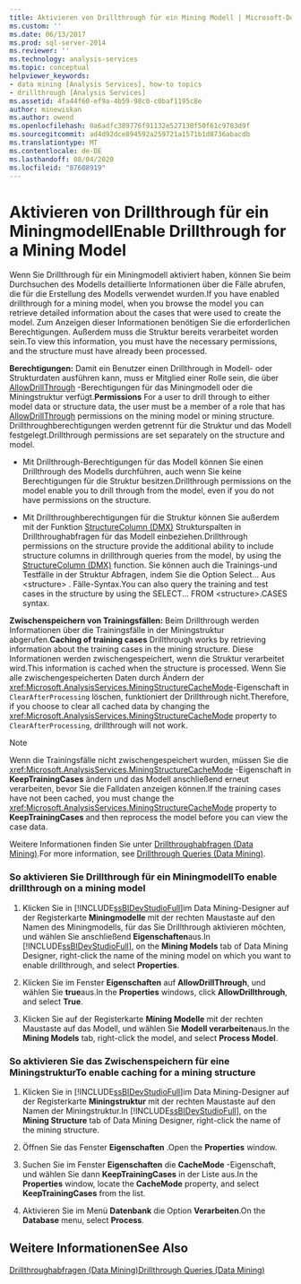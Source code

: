 ```yaml
---
title: Aktivieren von Drillthrough für ein Mining Modell | Microsoft-Dokumentation
ms.custom: ''
ms.date: 06/13/2017
ms.prod: sql-server-2014
ms.reviewer: ''
ms.technology: analysis-services
ms.topic: conceptual
helpviewer_keywords:
- data mining [Analysis Services], how-to topics
- drillthrough [Analysis Services]
ms.assetid: 4fa44f60-ef9a-4b59-98c0-c0baf1195c8e
author: minewiskan
ms.author: owend
ms.openlocfilehash: 0a6adfc389776f91132e527130f50f61c9783d9f
ms.sourcegitcommit: ad4d92dce894592a259721a1571b1d8736abacdb
ms.translationtype: MT
ms.contentlocale: de-DE
ms.lasthandoff: 08/04/2020
ms.locfileid: "87608919"
---
```

# <a name="enable-drillthrough-for-a-mining-model"></a><span data-ttu-id="db015-102">Aktivieren von Drillthrough für ein Miningmodell</span><span class="sxs-lookup"><span data-stu-id="db015-102">Enable Drillthrough for a Mining Model</span></span>
  <span data-ttu-id="db015-103">Wenn Sie Drillthrough für ein Miningmodell aktiviert haben, können Sie beim Durchsuchen des Modells detaillierte Informationen über die Fälle abrufen, die für die Erstellung des Modells verwendet wurden.</span><span class="sxs-lookup"><span data-stu-id="db015-103">If you have enabled drillthrough for a mining model, when you browse the model you can retrieve detailed information about the cases that were used to create the model.</span></span> <span data-ttu-id="db015-104">Zum Anzeigen dieser Informationen benötigen Sie die erforderlichen Berechtigungen. Außerdem muss die Struktur bereits verarbeitet worden sein.</span><span class="sxs-lookup"><span data-stu-id="db015-104">To view this information, you must have the necessary permissions, and the structure must have already been processed.</span></span>  
  
 <span data-ttu-id="db015-105">**Berechtigungen:** Damit ein Benutzer einen Drillthrough in Modell- oder Strukturdaten ausführen kann, muss er Mitglied einer Rolle sein, die über [AllowDrillThrough](https://docs.microsoft.com/bi-reference/assl/properties/allowdrillthrough-element-assl) -Berechtigungen für das Miningmodell oder die Miningstruktur verfügt.</span><span class="sxs-lookup"><span data-stu-id="db015-105">**Permissions** For a user to drill through to either model data or structure data, the user must be a member of a role that has [AllowDrillThrough](https://docs.microsoft.com/bi-reference/assl/properties/allowdrillthrough-element-assl) permissions on the mining model or mining structure.</span></span> <span data-ttu-id="db015-106">Drillthroughberechtigungen werden getrennt für die Struktur und das Modell festgelegt.</span><span class="sxs-lookup"><span data-stu-id="db015-106">Drillthrough permissions are set separately on the structure and model.</span></span>  
  
-   <span data-ttu-id="db015-107">Mit Drillthrough-Berechtigungen für das Modell können Sie einen Drillthrough des Modells durchführen, auch wenn Sie keine Berechtigungen für die Struktur besitzen.</span><span class="sxs-lookup"><span data-stu-id="db015-107">Drillthrough permissions on the model enable you to drill through from the model, even if you do not have permissions on the structure.</span></span>  
  
-   <span data-ttu-id="db015-108">Mit Drillthroughberechtigungen für die Struktur können Sie außerdem mit der Funktion [StructureColumn &#40;DMX&#41;](/sql/dmx/structurecolumn-dmx) Strukturspalten in Drillthroughabfragen für das Modell einbeziehen.</span><span class="sxs-lookup"><span data-stu-id="db015-108">Drillthrough permissions on the structure provide the additional ability to include structure columns in drillthrough queries from the model, by using the [StructureColumn &#40;DMX&#41;](/sql/dmx/structurecolumn-dmx) function.</span></span> <span data-ttu-id="db015-109">Sie können auch die Trainings-und Testfälle in der Struktur Abfragen, indem Sie die Option Select... Aus \<structure> . Fälle-Syntax.</span><span class="sxs-lookup"><span data-stu-id="db015-109">You can also query the training and test cases in the structure by using the SELECT... FROM \<structure>.CASES syntax.</span></span>  
  
 <span data-ttu-id="db015-110">**Zwischenspeichern von Trainingsfällen:** Beim Drillthrough werden Informationen über die Trainingsfälle in der Miningstruktur abgerufen.</span><span class="sxs-lookup"><span data-stu-id="db015-110">**Caching of training cases** Drillthrough works by retrieving information about the training cases in the mining structure.</span></span> <span data-ttu-id="db015-111">Diese Informationen werden zwischengespeichert, wenn die Struktur verarbeitet wird.</span><span class="sxs-lookup"><span data-stu-id="db015-111">This information is cached when the structure is processed.</span></span> <span data-ttu-id="db015-112">Wenn Sie alle zwischengespeicherten Daten durch Ändern der <xref:Microsoft.AnalysisServices.MiningStructureCacheMode>-Eigenschaft in `ClearAfterProcessing` löschen, funktioniert der Drillthrough nicht.</span><span class="sxs-lookup"><span data-stu-id="db015-112">Therefore, if you choose to clear all cached data by changing the <xref:Microsoft.AnalysisServices.MiningStructureCacheMode> property to `ClearAfterProcessing`, drillthrough will not work.</span></span>  
  
> [!NOTE]  
>  <span data-ttu-id="db015-113">Wenn die Trainingsfälle nicht zwischengespeichert wurden, müssen Sie die <xref:Microsoft.AnalysisServices.MiningStructureCacheMode> -Eigenschaft in **KeepTrainingCases** ändern und das Modell anschließend erneut verarbeiten, bevor Sie die Falldaten anzeigen können.</span><span class="sxs-lookup"><span data-stu-id="db015-113">If the training cases have not been cached, you must change the <xref:Microsoft.AnalysisServices.MiningStructureCacheMode> property to **KeepTrainingCases** and then reprocess the model before you can view the case data.</span></span>  
  
 <span data-ttu-id="db015-114">Weitere Informationen finden Sie unter [Drillthroughabfragen &#40;Data Mining&#41;](drillthrough-queries-data-mining.md).</span><span class="sxs-lookup"><span data-stu-id="db015-114">For more information, see [Drillthrough Queries &#40;Data Mining&#41;](drillthrough-queries-data-mining.md).</span></span>  
  
### <a name="to-enable-drillthrough-on-a-mining-model"></a><span data-ttu-id="db015-115">So aktivieren Sie Drillthrough für ein Miningmodell</span><span class="sxs-lookup"><span data-stu-id="db015-115">To enable drillthrough on a mining model</span></span>  
  
1.  <span data-ttu-id="db015-116">Klicken Sie in [!INCLUDE[ssBIDevStudioFull](../../includes/ssbidevstudiofull-md.md)]im Data Mining-Designer auf der Registerkarte **Miningmodelle** mit der rechten Maustaste auf den Namen des Miningmodells, für das Sie Drillthrough aktivieren möchten, und wählen Sie anschließend **Eigenschaften**aus.</span><span class="sxs-lookup"><span data-stu-id="db015-116">In [!INCLUDE[ssBIDevStudioFull](../../includes/ssbidevstudiofull-md.md)], on the **Mining Models** tab of Data Mining Designer, right-click the name of the mining model on which you want to enable drillthrough, and select **Properties**.</span></span>  
  
2.  <span data-ttu-id="db015-117">Klicken Sie im Fenster **Eigenschaften** auf **AllowDrillThrough**, und wählen Sie **true**aus.</span><span class="sxs-lookup"><span data-stu-id="db015-117">In the **Properties** windows, click **AllowDrillthrough**, and select **True**.</span></span>  
  
3.  <span data-ttu-id="db015-118">Klicken Sie auf der Registerkarte **Mining Modelle** mit der rechten Maustaste auf das Modell, und wählen Sie **Modell verarbeiten**aus.</span><span class="sxs-lookup"><span data-stu-id="db015-118">In the **Mining Models** tab, right-click the model, and select **Process Model**.</span></span>  
  
### <a name="to-enable-caching-for-a-mining-structure"></a><span data-ttu-id="db015-119">So aktivieren Sie das Zwischenspeichern für eine Miningstruktur</span><span class="sxs-lookup"><span data-stu-id="db015-119">To enable caching for a mining structure</span></span>  
  
1.  <span data-ttu-id="db015-120">Klicken Sie in [!INCLUDE[ssBIDevStudioFull](../../includes/ssbidevstudiofull-md.md)]im Data Mining-Designer auf der Registerkarte **Miningstruktur** mit der rechten Maustaste auf den Namen der Miningstruktur.</span><span class="sxs-lookup"><span data-stu-id="db015-120">In [!INCLUDE[ssBIDevStudioFull](../../includes/ssbidevstudiofull-md.md)], on the **Mining Structure** tab of Data Mining Designer, right-click the name of the mining structure.</span></span>  
  
2.  <span data-ttu-id="db015-121">Öffnen Sie das Fenster **Eigenschaften** .</span><span class="sxs-lookup"><span data-stu-id="db015-121">Open the **Properties** window.</span></span>  
  
3.  <span data-ttu-id="db015-122">Suchen Sie im Fenster **Eigenschaften** die **CacheMode** -Eigenschaft, und wählen Sie dann **KeepTrainingCases** in der Liste aus.</span><span class="sxs-lookup"><span data-stu-id="db015-122">In the **Properties** window, locate the **CacheMode** property, and select **KeepTrainingCases** from the list.</span></span>  
  
4.  <span data-ttu-id="db015-123">Aktivieren Sie im Menü **Datenbank** die Option **Verarbeiten**.</span><span class="sxs-lookup"><span data-stu-id="db015-123">On the **Database** menu, select **Process**.</span></span>  
  
## <a name="see-also"></a><span data-ttu-id="db015-124">Weitere Informationen</span><span class="sxs-lookup"><span data-stu-id="db015-124">See Also</span></span>  
 [<span data-ttu-id="db015-125">Drillthroughabfragen &#40;Data Mining&#41;</span><span class="sxs-lookup"><span data-stu-id="db015-125">Drillthrough Queries &#40;Data Mining&#41;</span></span>](drillthrough-queries-data-mining.md)  
  
  
